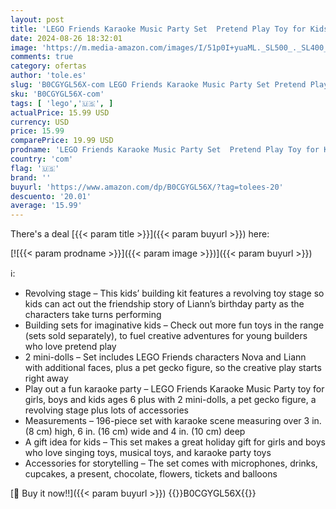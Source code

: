 ```yaml
---
layout: post
title: 'LEGO Friends Karaoke Music Party Set  Pretend Play Toy for Kids  Girls and Boys Ages 6 Years and Up Who Love Singing  Includes Mini-Doll Characters Liann and Nova and a Gecko Figure  42610'
date: 2024-08-26 18:32:01
image: 'https://m.media-amazon.com/images/I/51p0I+yuaML._SL500_._SL400_.jpg'
comments: true
category: ofertas
author: 'tole.es'
slug: 'B0CGYGL56X-com LEGO Friends Karaoke Music Party Set Pretend Play Toy for...'
sku: 'B0CGYGL56X-com'
tags: [ 'lego','🇺🇸', ]
actualPrice: 15.99 USD
currency: USD
price: 15.99
comparePrice: 19.99 USD
prodname: 'LEGO Friends Karaoke Music Party Set  Pretend Play Toy for Kids  Girls and Boys Ages 6 Years and Up Who Love Singing  Includes Mini-Doll Characters Liann and Nova and a Gecko Figure  42610'
country: 'com'
flag: '🇺🇸'
brand: ''
buyurl: 'https://www.amazon.com/dp/B0CGYGL56X/?tag=tolees-20'
descuento: '20.01'
average: '15.99'
---
```


There's a deal [{{< param title >}}]({{< param buyurl >}})  here:

[![{{< param prodname >}}]({{< param image >}})]({{< param buyurl >}})

ℹ️:

- Revolving stage – This kids’ building kit features a revolving toy stage so kids can act out the friendship story of Liann’s birthday party as the characters take turns performing
- Building sets for imaginative kids – Check out more fun toys in the range (sets sold separately), to fuel creative adventures for young builders who love pretend play
- 2 mini-dolls – Set includes LEGO Friends characters Nova and Liann with additional faces, plus a pet gecko figure, so the creative play starts right away
- Play out a fun karaoke party – LEGO Friends Karaoke Music Party toy for girls, boys and kids ages 6 plus with 2 mini-dolls, a pet gecko figure, a revolving stage plus lots of accessories
- Measurements – 196-piece set with karaoke scene measuring over 3 in. (8 cm) high, 6 in. (16 cm) wide and 4 in. (10 cm) deep
- A gift idea for kids – This set makes a great holiday gift for girls and boys who love singing toys, musical toys, and karaoke party toys
- Accessories for storytelling – The set comes with microphones, drinks, cupcakes, a present, chocolate, flowers, tickets and balloons

[🛒 Buy it now!!]({{< param buyurl >}})
{{<world>}}B0CGYGL56X{{</world>}}
